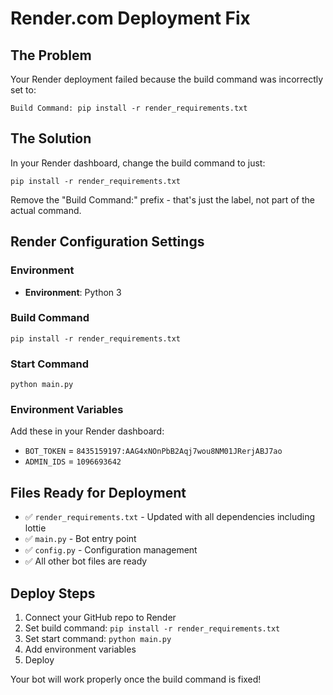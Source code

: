 # Render.com Deployment Fix

## The Problem
Your Render deployment failed because the build command was incorrectly set to:
```
Build Command: pip install -r render_requirements.txt
```

## The Solution
In your Render dashboard, change the build command to just:
```
pip install -r render_requirements.txt
```

Remove the "Build Command:" prefix - that's just the label, not part of the actual command.

## Render Configuration Settings

### Environment
- **Environment**: Python 3

### Build Command
```
pip install -r render_requirements.txt
```

### Start Command
```
python main.py
```

### Environment Variables
Add these in your Render dashboard:
- `BOT_TOKEN` = `8435159197:AAG4xNOnPbB2Aqj7wou8NM01JRerjABJ7ao`
- `ADMIN_IDS` = `1096693642`

## Files Ready for Deployment
- ✅ `render_requirements.txt` - Updated with all dependencies including lottie
- ✅ `main.py` - Bot entry point
- ✅ `config.py` - Configuration management
- ✅ All other bot files are ready

## Deploy Steps
1. Connect your GitHub repo to Render
2. Set build command: `pip install -r render_requirements.txt` 
3. Set start command: `python main.py`
4. Add environment variables
5. Deploy

Your bot will work properly once the build command is fixed!